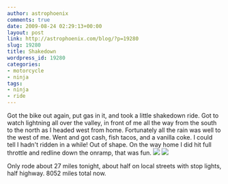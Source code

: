 ```yaml
---
author: astrophoenix
comments: true
date: 2009-08-24 02:29:13+00:00
layout: post
link: http://astrophoenix.com/blog/?p=19280
slug: 19280
title: Shakedown
wordpress_id: 19280
categories:
- motorcycle
- ninja
tags:
- ninja
- ride
---
```


Got the bike out again, put gas in it, and took a little shakedown ride. Got to watch lightning all over the valley, in front of me all the way from the south to the north as I headed west from home. Fortunately all the rain was well to the west of me. Went and got cash, fish tacos, and a vanilla coke. I could tell I hadn't ridden in a while! Out of shape. On the way home I did hit full throttle and redline down the onramp, that was fun.
[![](/blog/wp-uploads/astrophoenix/2010/12/IMG_1725_compressed-300x225.jpg)](/blog/wp-uploads/astrophoenix/2010/12/IMG_1725_compressed.jpg)
[![](/blog/wp-uploads/astrophoenix/2010/12/IMG_1733_compressed-300x225.jpg)](/blog/wp-uploads/astrophoenix/2010/12/IMG_1733_compressed.jpg)

Only rode about 27 miles tonight, about half on local streets with stop lights, half highway. 8052 miles total now.
